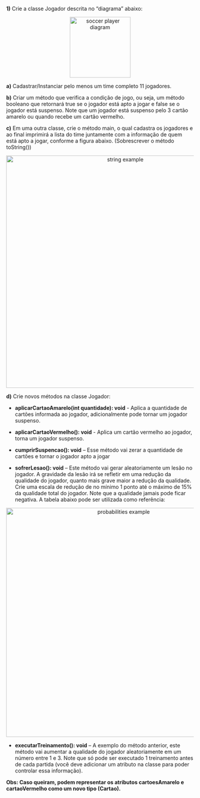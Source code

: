 **1)** Crie a classe Jogador descrita no “diagrama” abaixo:

<p align="center">
<img src="https://github.com/TomorrowTechTalents/lets-code-3T-exercicios/blob/main/01%20-%20jogador%20de%20futebol/diagram.png" alt="soccer player diagram" width="163"/>
</p>

**a)** Cadastrar/Instanciar pelo menos um time completo 11 jogadores.

**b)** Criar um método que verifica a condição de jogo, ou seja, um método booleano que retornará true se o jogador está apto a jogar e false se o jogador está suspenso. Note que um jogador está suspenso pelo 3 cartão amarelo ou quando recebe um cartão vermelho.

**c)** Em uma outra classe, crie o método main, o qual cadastra os jogadores e ao final imprimirá a lista do time juntamente com a informação de quem está apto a jogar, conforme a figura abaixo. (Sobrescrever o método toString())

<p align="center">
<img src="https://github.com/TomorrowTechTalents/lets-code-3T-exercicios/blob/main/01%20-%20jogador%20de%20futebol/string.png" alt="string example" width="624"/>
</p>

**d)** Crie novos métodos na classe Jogador:
*  **aplicarCartaoAmarelo(int quantidade): void** - Aplica a quantidade de cartões
   informada ao jogador, adicionalmente pode tornar um jogador suspenso.

* **aplicarCartaoVermelho(): void** - Aplica um cartão vermelho ao jogador, torna um jogador suspenso.

*  **cumprirSuspencao(): void** – Esse método vai zerar a quantidade de
   cartões e tornar o jogador apto a jogar

*  **sofrerLesao(): void** – Este método vai gerar aleatoriamente um lesão no jogador. A gravidade da lesão irá se refletir em uma redução da qualidade do jogador, quanto mais grave maior a redução da qualidade. Crie uma escala de redução de no mínimo 1 ponto até o máximo de 15% da qualidade total do jogador. Note que a qualidade jamais pode ficar negativa. A tabela abaixo pode ser utilizada como referência:

<p align="center">
<img src="https://github.com/TomorrowTechTalents/lets-code-3T-exercicios/blob/main/01%20-%20jogador%20de%20futebol/probabilities.png" alt="probabilities example" width="615"/>
</p>

* **executarTreinamento(): void** – A exemplo do método anterior, este método vai aumentar a qualidade do jogador aleatoriamente em um número entre 1 e 3. Note que só pode ser executado 1 treinamento antes de cada partida (você deve adicionar um atributo na classe para poder controlar essa informação).

**Obs: Caso queiram, podem representar os atributos cartoesAmarelo e cartaoVermelho como um novo tipo (Cartao).**
